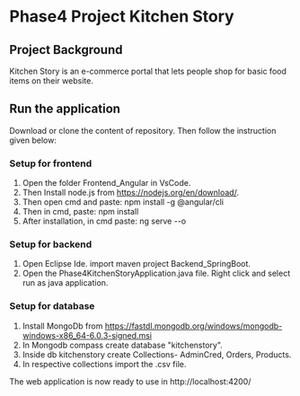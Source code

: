 # Phase4 Project Kitchen Story

## Project Background
Kitchen Story is an e-commerce portal that lets people shop for basic food items on their website.

## Run the application
Download or clone the content of repository. Then follow the instruction given below:

### Setup for frontend
1. Open the folder Frontend_Angular in VsCode.
2. Then Install node.js from https://nodejs.org/en/download/.
3. Then open cmd and paste: npm install -g @angular/cli
4. Then in cmd, paste: npm install
5. After installation, in cmd paste: ng serve --o

### Setup for backend
1. Open Eclipse Ide. import maven project Backend_SpringBoot.
2. Open the Phase4KitchenStoryApplication.java file. Right click and select run as java application.

### Setup for database
1. Install MongoDb from https://fastdl.mongodb.org/windows/mongodb-windows-x86_64-6.0.3-signed.msi
2. In Mongodb compass create database "kitchenstory".
3. Inside db kitchenstory create Collections- AdminCred, Orders, Products.
4. In respective collections import the .csv file.

The web application is now ready to use in http://localhost:4200/

